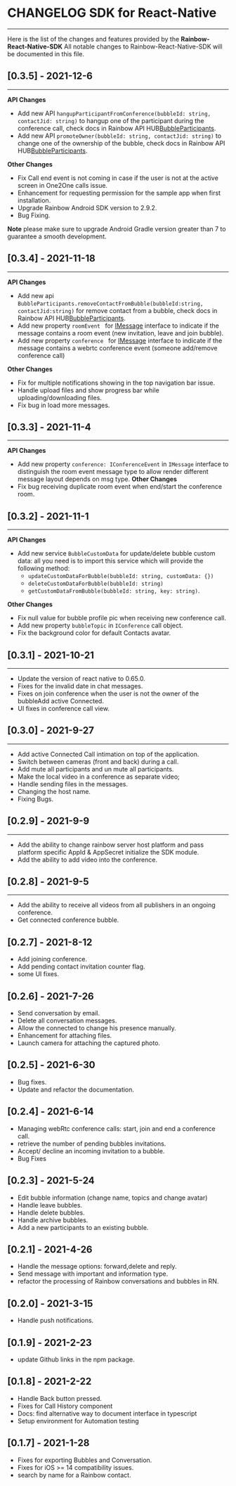 # CHANGELOG SDK for React-Native

---

Here is the list of the changes and features provided by the **Rainbow-React-Native-SDK**
All notable changes to Rainbow-React-Native-SDK will be documented in this file.

## [0.3.5] - 2021-12-6

---

**API Changes**

- Add new API `hangupParticipantFromConference(bubbleId: string, contactJid: string)` to hangup one of the participant during the conference call, check docs in Rainbow API HUB[BubbleParticipants](https://hub.openrainbow.com/#/documentation/doc/sdk/reactnative/bubbleParticipants).
- Add new API `promoteOwner(bubbleId: string, contactJid: string)` to change one of the ownership of the bubble, check docs in Rainbow API HUB[BubbleParticipants](https://hub.openrainbow.com/#/documentation/doc/sdk/reactnative/bubbleParticipants).

**Other Changes**

- Fix Call end event is not coming in case if the user is not at the active screen in One2One calls issue.
- Enhancement for requesting permission for the sample app when first installation.
- Upgrade Rainbow Android SDK version to 2.9.2.
- Bug Fixing.

**Note**
 please make sure to upgrade Android Gradle version greater than 7 to guarantee a smooth development.


## [0.3.4] - 2021-11-18

---

**API Changes**

- Add new api `BubbleParticipants.removeContactFromBubble(bubbleId:string, contactJid:string)` for remove contact from a bubble, check docs in Rainbow API HUB[BubbleParticipants](https://hub.openrainbow.com/#/documentation/doc/sdk/reactnative/bubbleParticipants).
- Add new property `roomEvent ` for [IMessage](https://hub.openrainbow.com/#/documentation/doc/sdk/reactnative/api/IMessage) interface to indicate if the message contains a room event (new invitation, leave and join bubble).
- Add new property `conference ` for [IMessage](https://hub.openrainbow.com/#/documentation/doc/sdk/reactnative/api/IMessage) interface to indicate if the message contains a webrtc conference event (someone add/remove conference call)

**Other Changes**

- Fix for multiple notifications showing in the top navigation bar issue.
- Handle upload files and show progress bar while uploading/downloading files.
- Fix bug in load more messages.

## [0.3.3] - 2021-11-4

---

**API Changes**

- Add new property `conference: IConferenceEvent` in `IMessage` interface to distinguish the room event message type to
  allow render different message layout depends on msg type.
  **Other Changes**
- Fix bug receiving duplicate room event when end/start the conference room.

## [0.3.2] - 2021-11-1

---

**API Changes**

- Add new service `BubbleCustomData` for update/delete bubble custom data: all you need is to import this service which will provide the following method:
  - `updateCustomDataForBubble(bubbleId: string, customData: {})`
  - `deleteCustomDataForBubble(bubbleId: string)`
  - `getCustomDataFromBubble(bubbleId: string, key: string)`.

**Other Changes**

- Fix null value for bubble profile pic when receiving new conference call.
- Add new property `bubbleTopic` in `IConference` call object.
- Fix the background color for default Contacts avatar.

## [0.3.1] - 2021-10-21

---

- Update the version of react native to 0.65.0.
- Fixes for the invalid date in chat messages.
- Fixes on join conference when the user is not the owner of the bubbleAdd active Connected.
- UI fixes in conference call view.

## [0.3.0] - 2021-9-27

---

- Add active Connected Call intimation on top of the application.
- Switch between cameras (front and back) during a call.
- Add mute all participants and un mute all participants.
- Make the local video in a conference as separate video;
- Handle sending files in the messages.
- Changing the host name.
- Fixing Bugs.

## [0.2.9] - 2021-9-9

---

- Add the ability to change rainbow server host platform and pass platform specific AppId & AppSecret initialize the SDK module.
- Add the ability to add video into the conference.

## [0.2.8] - 2021-9-5

---

- Add the ability to receive all videos from all publishers in an ongoing conference.
- Get connected conference bubble.

## [0.2.7] - 2021-8-12

- Add joining conference.
- Add pending contact invitation counter flag.
- some UI fixes.

## [0.2.6] - 2021-7-26

- Send conversation by email.
- Delete all conversation messages.
- Allow the connected to change his presence manually.
- Enhancement for attaching files.
- Launch camera for attaching the captured photo.

## [0.2.5] - 2021-6-30

- Bug fixes.
- Update and refactor the documentation.

## [0.2.4] - 2021-6-14

- Managing webRtc conference calls: start, join and end a conference call.
- retrieve the number of pending bubbles invitations.
- Accept/ decline an incoming invitation to a bubble.
- Bug Fixes

## [0.2.3] - 2021-5-24

- Edit bubble information (change name, topics and change avatar)
- Handle leave bubbles.
- Handle delete bubbles.
- Handle archive bubbles.
- Add a new participants to an existing bubble.

## [0.2.1] - 2021-4-26

- Handle the message options: forward,delete and reply.
- Send message with important and information type.
- refactor the processing of Rainbow conversations and bubbles in RN.

## [0.2.0] - 2021-3-15

- Handle push notifications.

## [0.1.9] - 2021-2-23

- update Github links in the npm package.

## [0.1.8] - 2021-2-22

- Handle Back button pressed.
- Fixes for Call History component
- Docs: find alternative way to document interface in typescript
- Setup environment for Automation testing

## [0.1.7] - 2021-1-28

- Fixes for exporting Bubbles and Conversation.
- Fixes for iOS >= 14 compatibility issues.
- search by name for a Rainbow contact.

